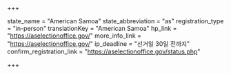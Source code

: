 +++

state_name = "American Samoa"
state_abbreviation = "as"
registration_type = "in-person"
translationKey = "American Samoa"
hp_link = "https://aselectionoffice.gov/"
more_info_link = "https://aselectionoffice.gov/"
ip_deadline = "선거일 30일 전까지"
confirm_registration_link = "https://aselectionoffice.gov/status.php"

+++